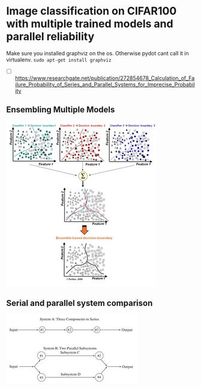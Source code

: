 # Image classification on CIFAR100 with multiple trained models and parallel reliability 
Make sure you installed graphviz on the os. Otherwise pydot cant call it in virtualenv. 
`sudo apt-get install graphviz`


- [ ] https://www.researchgate.net/publication/272854678_Calculation_of_Failure_Probability_of_Series_and_Parallel_Systems_for_Imprecise_Probability

## Ensembling Multiple Models
![Alt text](ensemble.jpg?raw=true "Ensembling Multiple Models")

## Serial and parallel system comparison
![Alt text](serialandparallel.jpeg?raw=true "Serial and parallel system")
